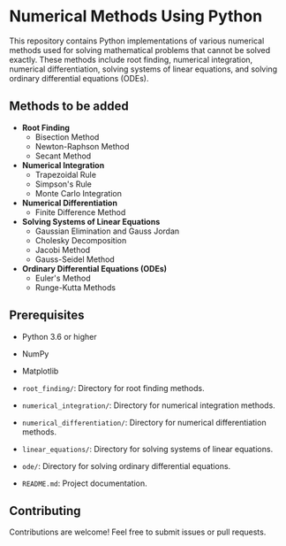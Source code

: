 # Numerical Methods Using Python

This repository contains Python implementations of various numerical methods used for solving mathematical problems that cannot be solved exactly. These methods include root finding, numerical integration, numerical differentiation, solving systems of linear equations, and solving ordinary differential equations (ODEs).

## Methods to be added

- **Root Finding**
  - Bisection Method
  - Newton-Raphson Method
  - Secant Method
- **Numerical Integration**
  - Trapezoidal Rule
  - Simpson's Rule
  - Monte Carlo Integration
- **Numerical Differentiation**
  - Finite Difference Method
- **Solving Systems of Linear Equations**
  - Gaussian Elimination and Gauss Jordan
  - Cholesky Decomposition
  - Jacobi Method
  - Gauss-Seidel Method
- **Ordinary Differential Equations (ODEs)**
  - Euler's Method
  - Runge-Kutta Methods

## Prerequisites

- Python 3.6 or higher
- NumPy
- Matplotlib


- `root_finding/`: Directory for root finding methods.
- `numerical_integration/`: Directory for numerical integration methods.
- `numerical_differentiation/`: Directory for numerical differentiation methods.
- `linear_equations/`: Directory for solving systems of linear equations.
- `ode/`: Directory for solving ordinary differential equations.
- `README.md`: Project documentation.

## Contributing

Contributions are welcome! Feel free to submit issues or pull requests.
